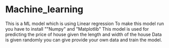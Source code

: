 # Machine_learning
This is a ML model which is using Linear regression
To make this model run you have to install ""Numpy" and "Matplotlib" 
This model is used for predicting the price of house given the length and width of the house
Data is given randomly you can give provide your own data and train the model.
